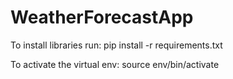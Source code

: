 # WeatherForecastApp

To install libraries run: 
pip install -r requirements.txt

To activate the virtual env:
source env/bin/activate
